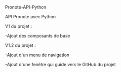 Pronote-API-Python

API Pronote avec Python

V1 du projet :

-Ajout des composants de base

V1.2 du projet :

-Ajout d'un menu de navigation

-Ajout d'une fenêtre qui guide vers le GitHub du projet
